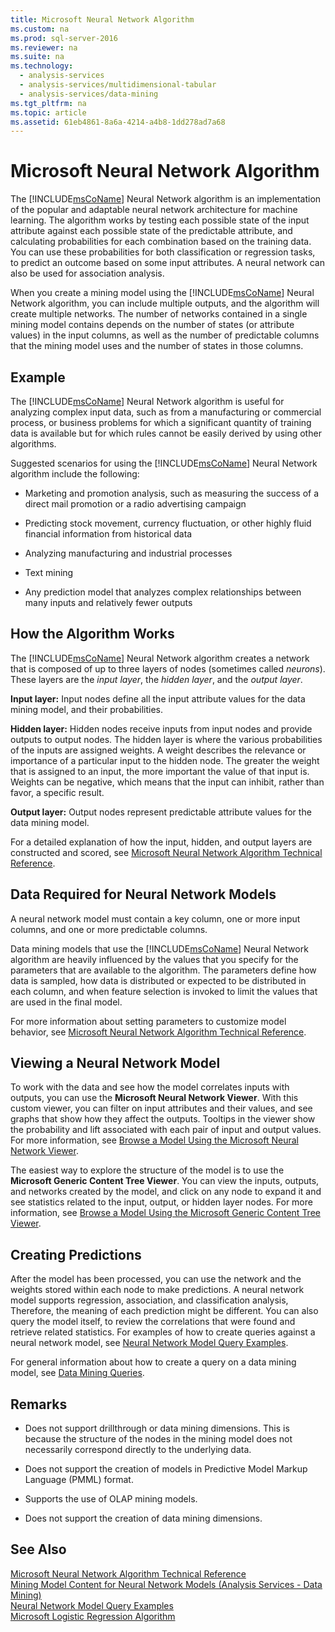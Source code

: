 ```yaml
---
title: Microsoft Neural Network Algorithm
ms.custom: na
ms.prod: sql-server-2016
ms.reviewer: na
ms.suite: na
ms.technology: 
  - analysis-services
  - analysis-services/multidimensional-tabular
  - analysis-services/data-mining
ms.tgt_pltfrm: na
ms.topic: article
ms.assetid: 61eb4861-8a6a-4214-a4b8-1dd278ad7a68
---
```

# Microsoft Neural Network Algorithm
  The [!INCLUDE[msCoName](../../Topics/TopicNameContainA/includes/msCoName_md.md)] Neural Network algorithm is an implementation of the popular and adaptable neural network architecture for machine learning.  The algorithm works by testing each possible state of the input attribute against each possible state of the predictable attribute, and calculating probabilities for each combination based on the training data. You can use these probabilities for both classification or regression tasks, to predict an outcome  based on some input attributes. A neural network can also be used for association analysis.  
  
 When you create a mining model using the [!INCLUDE[msCoName](../../Topics/TopicNameContainA/includes/msCoName_md.md)] Neural Network algorithm, you can include multiple outputs, and the algorithm will create multiple networks. The number of networks contained in a single mining model contains depends on the number of states (or attribute values) in the input columns, as well as the number of predictable columns that the mining model uses and the number of states in those columns.  
  
## Example  
 The [!INCLUDE[msCoName](../../Topics/TopicNameContainA/includes/msCoName_md.md)] Neural Network algorithm is useful for analyzing complex input data, such as from a manufacturing or commercial process, or business problems for which a significant quantity of training data is available but for which rules cannot be easily derived by using other algorithms.  
  
 Suggested scenarios for using the [!INCLUDE[msCoName](../../Topics/TopicNameContainA/includes/msCoName_md.md)] Neural Network algorithm include the following:  
  
-   Marketing and promotion analysis, such as measuring the success of a direct mail promotion or a radio advertising campaign  
  
-   Predicting stock movement, currency fluctuation, or other highly fluid financial information from historical data  
  
-   Analyzing manufacturing and industrial processes  
  
-   Text mining  
  
-   Any prediction model that analyzes complex relationships between many inputs and relatively fewer outputs  
  
## How the Algorithm Works  
 The [!INCLUDE[msCoName](../../Topics/TopicNameContainA/includes/msCoName_md.md)] Neural Network algorithm creates a network that is composed of up to three layers of nodes (sometimes called *neurons*). These layers are the *input layer*, the *hidden layer*, and the *output layer*.  
  
 **Input layer:** Input nodes define all the input attribute values for the data mining model, and their probabilities.  
  
 **Hidden layer:** Hidden nodes receive inputs from input nodes and provide outputs to output nodes. The hidden layer is where the various probabilities of the inputs are assigned weights. A weight describes the relevance or importance of a particular input to the hidden node. The greater the weight that is assigned to an input, the more important the value of that input is. Weights can be negative, which means that the input can inhibit, rather than favor, a specific result.  
  
 **Output layer:** Output nodes represent predictable attribute values for the data mining model.  
  
 For a detailed explanation of how the input, hidden, and output layers are constructed and scored, see [Microsoft Neural Network Algorithm Technical Reference](../../Topics/TopicNameNotContainA/Microsoft-Neural-Network-Algorithm-Technical-Reference.md).  
  
## Data Required for Neural Network Models  
 A neural network model must contain a key column, one or more input columns, and one or more predictable columns.  
  
 Data mining models that use the [!INCLUDE[msCoName](../../Topics/TopicNameContainA/includes/msCoName_md.md)] Neural Network algorithm are heavily influenced by the values that you specify for the parameters that are available to the algorithm. The parameters define how data is sampled, how data is distributed or expected to be distributed in each column, and when feature selection is invoked to limit the values that are used in the final model.  
  
 For more information about setting parameters to customize model behavior, see [Microsoft Neural Network Algorithm Technical Reference](../../Topics/TopicNameNotContainA/Microsoft-Neural-Network-Algorithm-Technical-Reference.md).  
  
## Viewing a Neural Network Model  
 To work with the data and see how the model correlates inputs with outputs, you can use the **Microsoft Neural Network Viewer**. With this custom viewer, you can filter on input attributes and their values, and see graphs that show how they affect the outputs. Tooltips in the viewer show the probability and lift associated with each pair of input and output values. For more information, see [Browse a Model Using the Microsoft Neural Network Viewer](../../Topics/TopicNameContainA/Browse-a-Model-Using-the-Microsoft-Neural-Network-Viewer.md).  
  
 The easiest way to explore the structure of the model is to use the **Microsoft Generic Content Tree Viewer**. You can view the inputs, outputs, and networks created by the model, and click on any node to expand it and see statistics related to the input, output, or hidden layer nodes. For more information, see [Browse a Model Using the Microsoft Generic Content Tree Viewer](../../Topics/TopicNameContainA/Browse-a-Model-Using-the-Microsoft-Generic-Content-Tree-Viewer.md).  
  
## Creating Predictions  
 After the model has been processed, you can use the network and the weights stored within each node to make predictions. A neural network model supports regression, association, and classification analysis, Therefore, the meaning of each prediction might be different. You can also query the model itself, to review the correlations that were found and retrieve related statistics. For examples of how to create queries against a neural network model, see [Neural Network Model Query Examples](../../Topics/TopicNameNotContainA/Neural-Network-Model-Query-Examples.md).  
  
 For general information about how to create a query on a data mining model, see [Data Mining Queries](../../Topics/TopicNameNotContainA/Data-Mining-Queries.md).  
  
## Remarks  
  
-   Does not support drillthrough or data mining dimensions. This is because the structure of the nodes in the mining model does not necessarily correspond directly to the underlying data.  
  
-   Does not support the creation of models in Predictive Model Markup Language (PMML) format.  
  
-   Supports the use of OLAP mining models.  
  
-   Does not support the creation of data mining dimensions.  
  
## See Also  
 [Microsoft Neural Network Algorithm Technical Reference](../../Topics/TopicNameNotContainA/Microsoft-Neural-Network-Algorithm-Technical-Reference.md)   
 [Mining Model Content for Neural Network Models &#40;Analysis Services - Data Mining&#41;](../../Topics/TopicNameNotContainA/Mining-Model-Content-for-Neural-Network-Models--Analysis-Services---Data-Mining-.md)   
 [Neural Network Model Query Examples](../../Topics/TopicNameNotContainA/Neural-Network-Model-Query-Examples.md)   
 [Microsoft Logistic Regression Algorithm](../../Topics/TopicNameNotContainA/Microsoft-Logistic-Regression-Algorithm.md)  
  
  